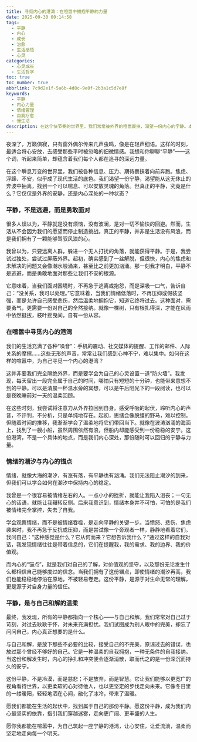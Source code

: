 ```yaml
---
title: 寻觅内心的港湾：在喧嚣中拥抱平静的力量
date: 2025-09-30 00:14:58
tags:
  - 平静
  - 内心
  - 成长
  - 治愈
  - 生活感悟
  - 心灵
categories:
  - 心灵成长
  - 生活哲学
toc: true
toc_number: true
abbrlink: 7c9d2e1f-5a6b-4d8c-9e0f-2b3a1c5d7e8f
keywords:
  - 平静
  - 内心力量
  - 情绪管理
  - 自我疗愈
  - 慢生活
description: 在这个快节奏的世界里，我们常常被外界的喧嚣裹挟，渴望一份内心的宁静。本文将带你一同探索“平静”的深层含义，它并非逃避，而是勇敢面对；它不是无波无澜，而是学会与情绪共舞。通过细腻的心理描绘和真挚的生活感悟，我们将发现，真正的平静，是与自己和解的温柔，是内心深处永恒的港湾，指引我们穿越迷雾，找到属于自己的光。
---
```


夜深了，万籁俱寂，只有窗外偶尔传来几声虫鸣，像是在轻声细语。这样的时刻，最适合将心安放，去感受那些平时被忽略的细微情感。我想和你聊聊“平静”——这个词，听起来简单，却蕴含着我们每个人都在追寻的深远力量。

在这个瞬息万变的世界里，我们被各种信息、压力、期待裹挟着向前奔跑。焦虑、浮躁、不安，似乎成了现代生活的底色。我们渴望一份宁静，渴望能从这无休止的奔波中抽离，找到一个可以喘息、可以安放灵魂的角落。但真正的平静，究竟是什么？它仅仅是外界的安静，还是内心深处的一种状态？

### 平静，不是逃避，而是勇敢面对

很多人误以为，平静就是没有烦恼，没有波澜，是对一切不愉快的回避。然而，生活从不会因为我们的愿望而停止制造挑战。真正的平静，并非是生活没有风浪，而是我们拥有了一颗能够驾驭风浪的心。

我曾以为，只要远离人群，躲进一个无人打扰的角落，就能获得平静。于是，我尝试过独处，尝试过屏蔽外界。起初，确实感到了一丝解脱，但很快，内心的焦虑和未解决的问题又会像潮水般涌来，甚至比之前更加汹涌。那一刻我才明白，平静不是逃避，而是勇敢地面对那些让我们不安的根源。

它意味着，当我们面对困境时，不再急于逃离或抱怨，而是深吸一口气，告诉自己：“没关系，我可以处理。”它意味着，当我们情绪低落时，不再压抑或假装坚强，而是允许自己感受悲伤，然后温柔地拥抱它，知道它终将过去。这种面对，需要勇气，更需要一份对自己的全然接纳。就像一棵树，只有根扎得深，才能在风雨中依然挺拔，枝叶摇曳间，自有一份从容。

### 在喧嚣中寻觅内心的港湾

我们的生活充满了各种“噪音”：手机的震动、社交媒体的提醒、工作的邮件、人际关系的摩擦……这些无形的声音，常常让我们感到心神不宁，难以集中。如何在这样的喧嚣中，为自己寻觅一个内心的港湾？

这并非要我们完全隔绝外界，而是要学会为自己的心灵设置一道“防火墙”。我发现，每天留出一段完全属于自己的时间，哪怕只有短短的十分钟，也能带来意想不到的平静。可以是清晨一杯温水旁的冥想，可以是午后阳光下的一段阅读，也可以是夜晚睡前对一天的温柔回顾。

在这些时刻，我尝试将注意力从外界拉回到自身。感受呼吸的起伏，聆听内心的声音，不评判，不分析，只是单纯地存在。起初，思绪会像脱缰的野马，难以控制。但随着时间的推移，我渐渐学会了温柔地将它们带回当下。就像在波涛汹涌的海面上，找到了一艘小船，虽然周围依然有浪，但船内却能感受到一份稳稳的安宁。这份港湾，不是一个具体的地点，而是我们内心深处，那份随时可以回归的宁静与力量。

### 情绪的潮汐与内心的锚点

情绪，就像大海的潮汐，有涨有落，有平静也有汹涌。我们无法阻止潮汐的到来，但我们可以学会如何在潮汐中保持内心的稳定。

我曾是一个很容易被情绪左右的人。一点小小的挫折，就能让我陷入沮丧；一句无心的话语，就能让我辗转反侧。后来我意识到，情绪本身并不可怕，可怕的是我们被情绪完全掌控，失去了自我。

学会观察情绪，而不是被情绪吞噬，是走向平静的关键一步。当愤怒、悲伤、焦虑袭来时，我不再急于反抗或压抑，而是尝试像一个旁观者一样，静静地看着它们。我问自己：“这种感觉是什么？它从何而来？它想告诉我什么？”通过这样的自我对话，我发现情绪往往是带着信息的，它们在提醒我，我的需求、我的边界、我的价值观。

而内心的“锚点”，就是我们对自己的了解，对价值观的坚守，以及那份无论发生什么都相信自己能够度过的信念。当我们拥有了这份锚点，即使情绪的潮汐再高，我们也能稳稳地停泊在原地，不被轻易卷走。这份平静，是源于对生命无常的理解，更是源于对自身力量的信任。

### 平静，是与自己和解的温柔

最终，我发现，所有的平静都指向一个核心——与自己和解。我们常常对自己过于苛刻，对过去耿耿于怀，对未来充满担忧。我们试图成为别人眼中的完美，却忘了问问自己，内心真正想要的是什么。

与自己和解，是放下那些不必要的比较，接受自己的不完美，原谅过去的错误，也放过那个曾经不够好的自己。它是一种温柔的自我拥抱，一种无条件的自我接纳。当这份和解发生时，内心的挣扎和冲突便会逐渐消散，取而代之的是一份深沉而持久的安宁。

这份平静，不是冷漠，而是慈悲；不是放弃，而是智慧。它让我们能够以更宽广的视角看待世界，以更柔软的心对待他人，也以更坚定的步伐走向未来。它像冬日里的一缕暖阳，轻轻地洒在心间，融化了冰冷，带来了温暖。

愿我们都能在生活的起伏中，找到属于自己的那份平静。愿这份平静，成为我们内心最坚实的依靠，指引我们穿越迷雾，走向更广阔、更丰盛的人生。

愿你我都能在喧嚣中，为自己筑起一座宁静的港湾，让心安住，让爱流淌，温柔而坚定地走向每一个明天。

